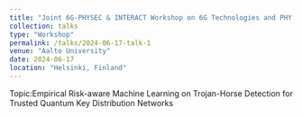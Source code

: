 ```yaml
---
title: "Joint 6G-PHYSEC & INTERACT Workshop on 6G Technologies and PHY Layer Security"
collection: talks
type: "Workshop"
permalink: /talks/2024-06-17-talk-1
venue: "Aalto University"
date: 2024-06-17
location: "Helsinki, Finland"
---
```


Topic:Empirical Risk-aware Machine Learning on Trojan-Horse Detection for Trusted Quantum Key Distribution Networks
